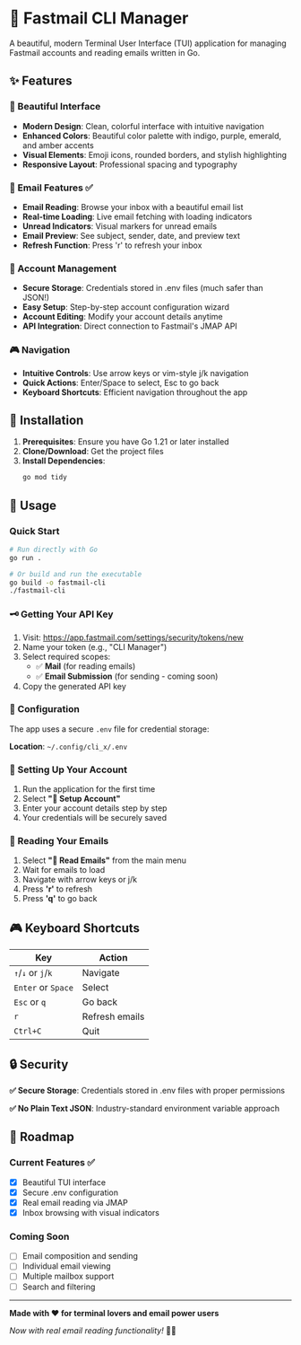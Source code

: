 # 📨 Fastmail CLI Manager

A beautiful, modern Terminal User Interface (TUI) application for managing Fastmail accounts and reading emails written in Go.

## ✨ Features

### 🎨 Beautiful Interface
- **Modern Design**: Clean, colorful interface with intuitive navigation
- **Enhanced Colors**: Beautiful color palette with indigo, purple, emerald, and amber accents
- **Visual Elements**: Emoji icons, rounded borders, and stylish highlighting
- **Responsive Layout**: Professional spacing and typography

### 📧 Email Features ✅
- **Email Reading**: Browse your inbox with a beautiful email list
- **Real-time Loading**: Live email fetching with loading indicators
- **Unread Indicators**: Visual markers for unread emails
- **Email Preview**: See subject, sender, date, and preview text
- **Refresh Function**: Press 'r' to refresh your inbox

### 🔧 Account Management
- **Secure Storage**: Credentials stored in .env files (much safer than JSON!)
- **Easy Setup**: Step-by-step account configuration wizard
- **Account Editing**: Modify your account details anytime
- **API Integration**: Direct connection to Fastmail's JMAP API

### 🎮 Navigation
- **Intuitive Controls**: Use arrow keys or vim-style j/k navigation
- **Quick Actions**: Enter/Space to select, Esc to go back
- **Keyboard Shortcuts**: Efficient navigation throughout the app

## 🚀 Installation

1. **Prerequisites**: Ensure you have Go 1.21 or later installed
2. **Clone/Download**: Get the project files
3. **Install Dependencies**:
   ```bash
   go mod tidy
   ```

## 🎯 Usage

### Quick Start
```bash
# Run directly with Go
go run .

# Or build and run the executable
go build -o fastmail-cli
./fastmail-cli
```

### 🗝️ Getting Your API Key

1. Visit: https://app.fastmail.com/settings/security/tokens/new
2. Name your token (e.g., "CLI Manager")
3. Select required scopes:
   - ✅ **Mail** (for reading emails)
   - ✅ **Email Submission** (for sending - coming soon)
4. Copy the generated API key

### 🔧 Configuration

The app uses a secure `.env` file for credential storage:

**Location**: `~/.config/cli_x/.env`

### 📝 Setting Up Your Account

1. Run the application for the first time
2. Select **"👤 Setup Account"** 
3. Enter your account details step by step
4. Your credentials will be securely saved

### 📧 Reading Your Emails

1. Select **"📧 Read Emails"** from the main menu
2. Wait for emails to load
3. Navigate with arrow keys or j/k
4. Press **'r'** to refresh
5. Press **'q'** to go back

## 🎮 Keyboard Shortcuts

| Key | Action |
|-----|--------|
| `↑`/`↓` or `j`/`k` | Navigate |
| `Enter` or `Space` | Select |
| `Esc` or `q` | Go back |
| `r` | Refresh emails |
| `Ctrl+C` | Quit |

## 🔒 Security

**✅ Secure Storage**: Credentials stored in .env files with proper permissions

**✅ No Plain Text JSON**: Industry-standard environment variable approach

## 🚧 Roadmap

### Current Features ✅
- [x] Beautiful TUI interface
- [x] Secure .env configuration
- [x] Real email reading via JMAP
- [x] Inbox browsing with visual indicators

### Coming Soon
- [ ] Email composition and sending
- [ ] Individual email viewing
- [ ] Multiple mailbox support
- [ ] Search and filtering

---

**Made with ❤️ for terminal lovers and email power users**

*Now with real email reading functionality!* 📧✨ 